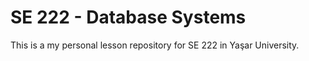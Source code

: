 # SE 222 - Database Systems
This is a my personal lesson repository for SE 222 in Yaşar University.
